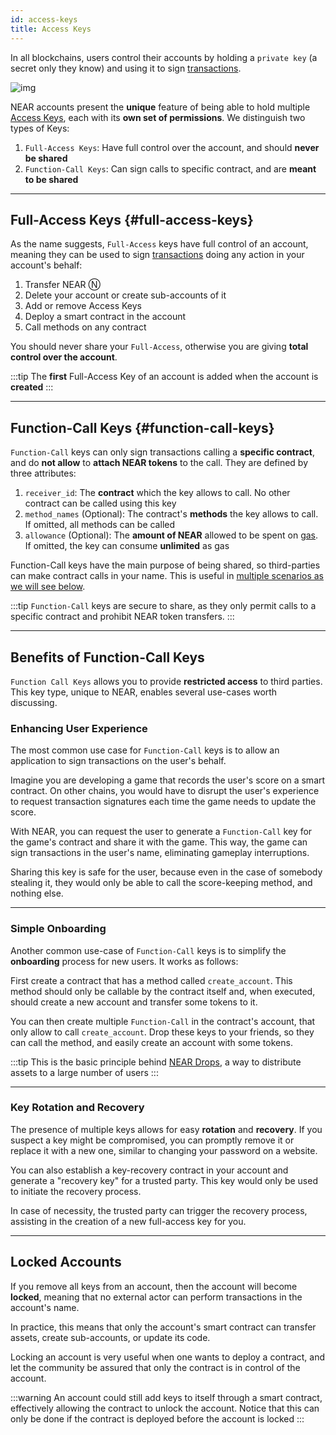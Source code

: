 ```yaml
---
id: access-keys
title: Access Keys
---
```

In all blockchains, users control their accounts by holding a `private key` (a secret only they know) and using it to sign [transactions](./transactions.md).

![img](@site/static/docs/assets/welcome-pages/access-keys.png)

NEAR accounts present the **unique** feature of being able to hold multiple [Access Keys](https://en.wikipedia.org/wiki/Public-key_cryptography), each with its **own set of permissions**. We distinguish two types of Keys:

1. `Full-Access Keys`: Have full control over the account, and should **never be shared**
2. `Function-Call Keys`: Can sign calls to specific contract, and are **meant to be shared**

---

## Full-Access Keys {#full-access-keys}
As the name suggests, `Full-Access` keys have full control of an account, meaning they can be used to sign [transactions](transactions.md) doing any action in your account's behalf:

1. Transfer NEAR Ⓝ
2. Delete your account or create sub-accounts of it
3. Add or remove Access Keys
4. Deploy a smart contract in the account
5. Call methods on any contract

You should never share your `Full-Access`, otherwise you are giving **total control over the account**.

:::tip
The **first** Full-Access Key of an account is added when the account is **created**
:::

---

## Function-Call Keys {#function-call-keys}

`Function-Call` keys can only sign transactions calling a **specific contract**, and do **not allow** to **attach NEAR tokens** to the call. They are defined by three attributes:
1. `receiver_id`: The **contract** which the key allows to call. No other contract can be called using this key
2. `method_names` (Optional): The contract's **methods** the key allows to call. If omitted, all methods can be called
3. `allowance` (Optional): The **amount of NEAR** allowed to be spent on [gas](gas.md). If omitted, the key can consume **unlimited** as gas

Function-Call keys have the main purpose of being shared, so third-parties can make contract calls in your name. This is useful in [multiple scenarios as we will see below](#benefits-of-function-call-keys).

:::tip 
`Function-Call` keys are secure to share, as they only permit calls to a specific contract and prohibit NEAR token transfers.
:::

---

## Benefits of Function-Call Keys

`Function Call Keys` allows you to provide **restricted access** to third parties. This key type, unique to NEAR, enables several use-cases worth discussing.

### Enhancing User Experience
The most common use case for `Function-Call` keys is to allow an application to sign transactions on the user's behalf.

Imagine you are developing a game that records the user's score on a smart contract. On other chains, you would have to disrupt the user's experience to request transaction signatures each time the game needs to update the score.

With NEAR, you can request the user to generate a `Function-Call` key for the game's contract and share it with the game. This way, the game can sign transactions in the user's name, eliminating gameplay interruptions.

Sharing this key is safe for the user, because even in the case of somebody stealing it, they would only be able to call the score-keeping method, and nothing else.

<hr class="subsection" />

### Simple Onboarding

Another common use-case of `Function-Call` keys is to simplify the **onboarding** process for new users. It works as follows:

First create a contract that has a method called `create_account`. This method should only be callable by the contract itself and, when executed, should create a new account and transfer some tokens to it.

You can then create multiple `Function-Call` in the contract's account, that only allow to call `create_account`. Drop these keys to your friends, so they can call the method, and easily create an account with some tokens.

:::tip
This is the basic principle behind [NEAR Drops](../../7.primitives/linkdrop.md), a way to distribute assets to a large number of users
:::

<hr class="subsection" />

### Key Rotation and Recovery

The presence of multiple keys allows for easy **rotation** and **recovery**. If you suspect a key might be compromised, you can promptly remove it or replace it with a new one, similar to changing your password on a website.

You can also establish a key-recovery contract in your account and generate a "recovery key" for a trusted party. This key would only be used to initiate the recovery process.

In case of necessity, the trusted party can trigger the recovery process, assisting in the creation of a new full-access key for you.

---

## Locked Accounts
If you remove all keys from an account, then the account will become **locked**, meaning that no external actor can perform transactions in the
account's name.

In practice, this means that only the account's smart contract can transfer assets, create sub-accounts, or update its code.

Locking an account is very useful when one wants to deploy a contract, and let the community be assured that only the contract is in control of the account.

:::warning
An account could still add keys to itself through a smart contract, effectively allowing the contract to unlock the account. Notice that this can only be done if the contract is deployed before the account is locked
:::